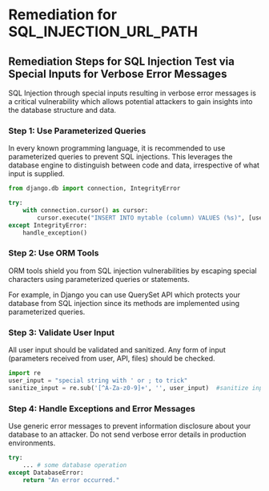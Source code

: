 # Remediation for SQL_INJECTION_URL_PATH

## Remediation Steps for SQL Injection Test via Special Inputs for Verbose Error Messages
SQL Injection through special inputs resulting in verbose error messages is a critical vulnerability which allows potential attackers to gain insights into the database structure and data. 

### Step 1: Use Parameterized Queries
In every known programming language, it is recommended to use parameterized queries to prevent SQL injections. This leverages the database engine to distinguish between code and data, irrespective of what input is supplied.

```python
from django.db import connection, IntegrityError

try:  
    with connection.cursor() as cursor:
        cursor.execute("INSERT INTO mytable (column) VALUES (%s)", [user_input])
except IntegrityError:
    handle_exception()
```

### Step 2: Use ORM Tools
ORM tools shield you from SQL injection vulnerabilities by escaping special characters using parameterized queries or statements.

For example, in Django you can use QuerySet API which protects your database from SQL injection since its methods are implemented using parameterized queries.

### Step 3: Validate User Input
All user input should be validated and sanitized. Any form of input (parameters received from user, API, files) should be checked.

```python
import re
user_input = "special string with ' or ; to trick"
sanitize_input = re.sub('[^A-Za-z0-9]+', '', user_input)  #sanitize input
```

### Step 4: Handle Exceptions and Error Messages
Use generic error messages to prevent information disclosure about your database to an attacker. Do not send verbose error details in production environments.

```python
try:
    ... # some database operation
except DatabaseError:
    return "An error occurred."
```